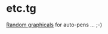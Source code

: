 # etc.tg
[Random graphicals](https://github.com/soft9000/zTurtle/tree/master/Python3) for auto-pens ... ;-)


